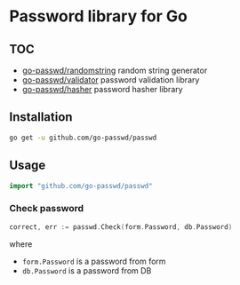 # Password library for Go

## TOC

* [go-passwd/randomstring](randomstring.md) random string generator
* [go-passwd/validator](validator.md) password validation library
* [go-passwd/hasher](hasher.md) password hasher library

## Installation

~~~sh
go get -u github.com/go-passwd/passwd
~~~

## Usage

~~~go
import "github.com/go-passwd/passwd"
~~~

### Check password

~~~go
correct, err := passwd.Check(form.Password, db.Password)
~~~

where

* ``form.Password`` is a password from form
* ``db.Password`` is a password from DB
